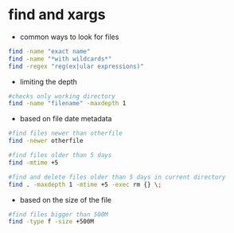 # find and xargs

* common ways to look for files

```bash
find -name "exact name"
find -name "*with wildcards*"
find -regex "reg(ex|ular expressions)"
```

* limiting the depth

```bash
#checks only working directory
find -name "filename" -maxdepth 1
```

* based on file date metadata

```bash
#find files newer than otherfile
find -newer otherfile

#find files older than 5 days
find -mtime +5

#find and delete files older than 5 days in current directory
find . -maxdepth 1 -mtime +5 -exec rm {} \;
```

* based on the size of the file

```bash
#find files bigger than 500M
find -type f -size +500M
```
